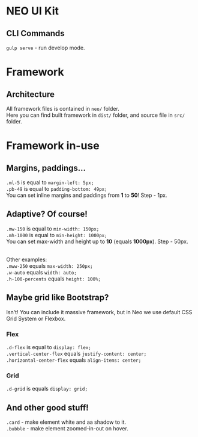 # NEO UI Kit
## CLI Commands
`gulp serve` - run develop mode.

# Framework
## Architecture
All framework files is contained in `neo/` folder. <br>
Here you can find built framework in `dist/` folder, and source file in `src/` folder. <br>

# Framework in-use
## Margins, paddings...
`.ml-5` is equal to `margin-left: 5px;` <br>
`.pb-49` is equal to `padding-bottom: 49px;` <br>
You can set inline margins and paddings from **1** to **50**! Step - 1px.

## Adaptive? Of course!
`.mw-150` is equal to `min-width: 150px;` <br>
`.mh-1000` is equal to `min-height: 1000px;` <br>
You can set max-width and height up to **10** (equals **1000px**). Step - 50px. <br><br>

Other examples:<br>
`.mww-250` equals `max-width: 250px;` <br>
`.w-auto` equals `width: auto;` <br>
`.h-100-percents` equals `height: 100%;` <br>

## Maybe grid like Bootstrap?
Isn't! You can include it massive framework, but in Neo we use default CSS Grid System or Flexbox.

### Flex
`.d-flex` is equal to `display: flex;` <br>
`.vertical-center-flex` equals `justify-content: center;` <br>
`.horizontal-center-flex` equals `align-items: center;` <br>

### Grid
`.d-grid` is equals `display: grid;` <br>

## And other good stuff!
`.card` - make element white and aa shadow to it. <br>
`.bubble` - make element zoomed-in-out on hover. <br>